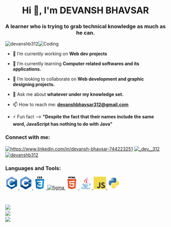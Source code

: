 
<h1 align="center">Hi 👋, I'm DEVANSH BHAVSAR</h1>
<h3 align="center">A learner who is trying to grab technical knowledge as much as he can.</h3>
<img align="right" alt="Coding" width="400" src="https://img.freepik.com/premium-vector/software-engineer-writing-code-computer-coder-programming-database-programmer-typing-script-solves-problems-algorithm-digital-development-flat-isolated-vector-illustration-white_633472-6162.jpg?semt=ais_hybrid">

<p align="left"> <img src="https://komarev.com/ghpvc/?username=devanshb312&label=Profile%20views&color=0e75b6&style=flat" alt="devanshb312"/> </p>

- 🔭 I’m currently working on **Web dev projects**

- 🌱 I’m currently learning **Computer related softwares and its applications.**

- 👯 I’m looking to collaborate on **Web development and graphic designing projects.**

- 💬 Ask me about **whatever under my knowledge set.**

- 📫 How to reach me: **devanshbhavsar312@gmail.com**

- ⚡ Fun fact --> **"Despite the fact that their names include the same word, JavaScript has nothing to do with Java"**

<h3 align="left">Connect with me:</h3>
<p align="left">
<a href="https://linkedin.com/in/https://www.linkedin.com/in/devansh-bhavsar-744223251" target="blank"><img align="center" src="https://raw.githubusercontent.com/rahuldkjain/github-profile-readme-generator/master/src/images/icons/Social/linked-in-alt.svg" alt="https://www.linkedin.com/in/devansh-bhavsar-744223251" height="30" width="40" /></a>
<a href="https://instagram.com/_dev__312" target="blank"><img align="center" src="https://raw.githubusercontent.com/rahuldkjain/github-profile-readme-generator/master/src/images/icons/Social/instagram.svg" alt="_dev__312" height="30" width="40" /></a>
<a href="https://www.hackerrank.com/devanshb312" target="blank"><img align="center" src="https://raw.githubusercontent.com/rahuldkjain/github-profile-readme-generator/master/src/images/icons/Social/hackerrank.svg" alt="devanshb312" height="30" width="40" /></a>
</p>

<h3 align="left">Languages and Tools:</h3>
<p align="left"> <a href="https://www.cprogramming.com/" target="_blank" rel="noreferrer"> <img src="https://raw.githubusercontent.com/devicons/devicon/master/icons/c/c-original.svg" alt="c" width="40" height="40"/> </a> <a href="https://www.w3schools.com/cpp/" target="_blank" rel="noreferrer"> <img src="https://raw.githubusercontent.com/devicons/devicon/master/icons/cplusplus/cplusplus-original.svg" alt="cplusplus" width="40" height="40"/> </a> <a href="https://www.w3schools.com/css/" target="_blank" rel="noreferrer"> <img src="https://raw.githubusercontent.com/devicons/devicon/master/icons/css3/css3-original-wordmark.svg" alt="css3" width="40" height="40"/> </a> <a href="https://www.figma.com/" target="_blank" rel="noreferrer"> <img src="https://www.vectorlogo.zone/logos/figma/figma-icon.svg" alt="figma" width="40" height="40"/> </a> <a href="https://www.w3.org/html/" target="_blank" rel="noreferrer"> <img src="https://raw.githubusercontent.com/devicons/devicon/master/icons/html5/html5-original-wordmark.svg" alt="html5" width="40" height="40"/> </a> <a href="https://www.java.com" target="_blank" rel="noreferrer"> <img src="https://raw.githubusercontent.com/devicons/devicon/master/icons/java/java-original.svg" alt="java" width="40" height="40"/> </a> <a href="https://developer.mozilla.org/en-US/docs/Web/JavaScript" target="_blank" rel="noreferrer"> <img src="https://raw.githubusercontent.com/devicons/devicon/master/icons/javascript/javascript-original.svg" alt="javascript" width="40" height="40"/> </a> <a href="https://www.python.org" target="_blank" rel="noreferrer"> <img src="https://raw.githubusercontent.com/devicons/devicon/master/icons/python/python-original.svg" alt="python" width="40" height="40"/> </a> </p>
<br>

![](https://github-readme-stats.vercel.app/api?username=devanshb312&theme=dark&hide_border=false&include_all_commits=false&count_private=false)<br/>
![](https://github-readme-streak-stats.herokuapp.com/?user=devanshb312&theme=dark&hide_border=false)<br/>
![](https://github-readme-stats.vercel.app/api/top-langs/?username=devanshb312&theme=dark&hide_border=false&include_all_commits=false&count_private=false&layout=compact)

